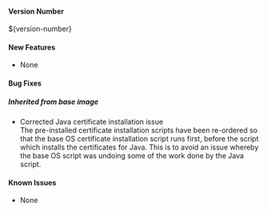 #### Version Number
${version-number}

#### New Features
 - None

#### Bug Fixes

##### Inherited from base image
 - Corrected Java certificate installation issue  
    The pre-installed certificate installation scripts have been re-ordered so that the base OS certificate installation script runs first, before the script which installs the certificates for Java.  This is to avoid an issue whereby the base OS script was undoing some of the work done by the Java script.

#### Known Issues
 - None
